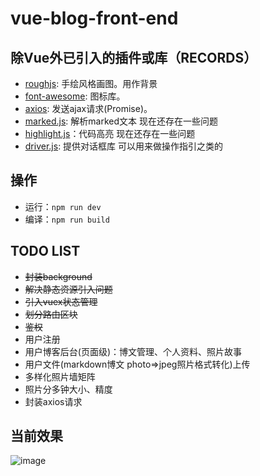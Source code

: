 # vue-blog-front-end

## 除Vue外已引入的插件或库（RECORDS）

- [roughjs](https://github.com/pshihn/rough): 手绘风格画图。用作背景  
- [font-awesome](https://github.com/FortAwesome/Font-Awesome): 图标库。  
- [axios](https://github.com/axios/axios): 发送ajax请求(Promise)。  
- [marked.js](https://www.npmjs.com/package/marked): 解析marked文本  现在还存在一些问题  
- [highlight.js](https://www.npmjs.com/package/highlightjs)：代码高亮 现在还存在一些问题
- [driver.js](https://github.com/kamranahmedse/driver.js): 提供对话框库 可以用来做操作指引之类的

## 操作  
* 运行：`npm run dev`  
* 编译：`npm run build`  
## TODO LIST  
* <del>封装background</del>  
* <del>解决静态资源引入问题</del>  
* <del>引入vuex状态管理</del>  
* <del>划分路由区块</del>  
* <del>鉴权</del>  
* 用户注册  
* 用户博客后台(页面级)：博文管理、个人资料、照片故事  
* 用户文件(markdown博文 photo=>jpeg照片格式转化)上传  
* 多样化照片墙矩阵  
* 照片分多钟大小、精度  
* 封装axios请求  

## 当前效果  
![image](https://github.com/WanderHuang/vue-blog-front-end/blob/master/docs/current.gif)	
